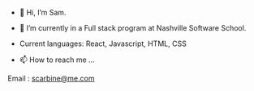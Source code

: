 - 👋 Hi, I’m Sam.

- 🌱 I’m currently in a Full stack program at Nashville Software School.

- Current languages: React, Javascript, HTML, CSS
- 📫 How to reach me ...

Email : scarbine@me.com

<!---
scarbine/scarbine is a ✨ special ✨ repository because its `README.md` (this file) appears on your GitHub profile.
You can click the Preview link to take a look at your changes.
--->
